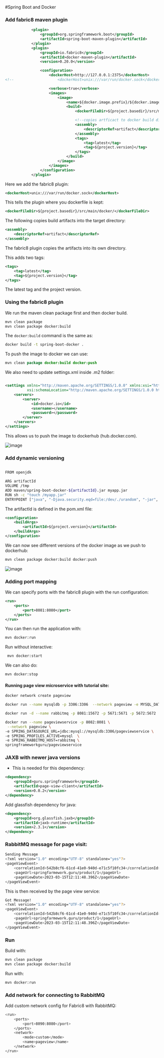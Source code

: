 #Spring Boot and Docker

### Add fabric8 maven plugin

```xml
            <plugin>
                <groupId>org.springframework.boot</groupId>
                <artifactId>spring-boot-maven-plugin</artifactId>
            </plugin>
            <plugin>
                <groupId>io.fabric8</groupId>
                <artifactId>docker-maven-plugin</artifactId>
                <version>0.20.0</version>

                <configuration>
                    <dockerHost>http://127.0.0.1:2375</dockerHost>
<!--                    <dockerHost>unix:///var/run/docker.sock</dockerHost>-->

                    <verbose>true</verbose>
                    <images>
                        <image>
                            <name>${docker.image.prefix}/${docker.image.name}</name>
                            <build>
                                <dockerFileDir>${project.basedir}/src/main/docker/</dockerFileDir>

                                <!--copies artficact to docker build dir in target-->
                                <assembly>
                                    <descriptorRef>artifact</descriptorRef>
                                </assembly>
                                <tags>
                                    <tag>latest</tag>
                                    <tag>${project.version}</tag>
                                </tags>
                            </build>
                        </image>
                    </images>
                </configuration>
            </plugin>
```

Here we add the fabric8 plugin:
```xml
<dockerHost>unix:///var/run/docker.sock</dockerHost>
```

This tells the plugin where you dockerfile is kept:
```xml
<dockerFileDir>${project.basedir}/src/main/docker/</dockerFileDir>
```

The following copies build artifacts into the target directory:
```xml
<assembly>
    <descriptorRef>artifact</descriptorRef>
</assembly>
```
The fabric8 plugin copies the artifacts into its own directory. 

This adds two tags:
```xml
<tags>
    <tag>latest</tag>
    <tag>${project.version}</tag>
</tags>
```
The latest tag and the project version.

### Using the fabric8 plugin
We run the maven clean package first and then docker build.
```bash
mvn clean package
mvn clean package docker:build
```
The ```docker:build``` command is the same as:
```bash
docker build -t spring-boot-docker .
```

To push the image to docker we can use:
```java
mvn clean package docker:build docker:push
```
We also need to update settings.xml inside .m2 folder:
```xml

<settings xmlns="http://maven.apache.org/SETTINGS/1.0.0" xmlns:xsi="http://www.w3.org/2001/XMLSchema-instance"
          xsi:schemaLocation="http://maven.apache.org/SETTINGS/1.0.0 https://maven.apache.org/xsd/settings-1.0.0.xsd">
    <servers>
        <server>
            <id>docker.io</id>
            <username></username>
            <password></password>
        </server>
    </servers>
</settings>
```
This allows us to push the image to dockerhub (hub.docker.com).

![image](https://user-images.githubusercontent.com/27693622/225072954-aed7fd84-8e5a-4e7f-9ffb-36d778981ade.png)

### Add dynamic versioning
```bash

FROM openjdk

ARG artifactId
VOLUME /tmp
ADD maven/spring-boot-docker-${artifactId}.jar myapp.jar
RUN sh -c "touch /myapp.jar"
ENTRYPOINT ["java", "-Djava.security.eqd=file:/dev/./urandom", "-jar", "/myapp.jar"]
```
The artifactId is defined in the pom.xml file:
```xml
<configuration>
    <buildArgs>
        <artifactId>${project.version}</artifactId>
    </buildArgs>
</configuration>
```

We can now see different versions of the docker image as we push to dockerhub:
```bash
mvn clean package docker:build docker:push
```

![image](https://user-images.githubusercontent.com/27693622/225078310-bfc73a68-6318-4862-bd71-a099705d77e0.png)

### Adding port mapping

We can specify ports with the fabric8 plugin with the run configuration:

```xml
<run>
    <ports>
        <port>8081:8080</port>
    </ports>
</run>
```
You can then run the application with:
```bash
mvn docker:run
```
Run without interactive:
```bash
 mvn docker:start
```
We can also do:
```bash
mvn docker:stop
```

#### Running page view microservice with tutorial site:

```bash
docker network create pageview

docker run --name mysqldb -p 3306:3306  --network pageview -e MYSQL_DATABASE=pageviewservice -e MYSQL_ALLOW_EMPTY_PASSWORD=yes -d mysql

docker run -d --name rabbitmq -p 8081:15672 -p 5671:5671 -p 5672:5672  --network pageview rabbitmq:3-management

docker run --name pageviewservice -p 8082:8081 \
 --network pageview \
-e SPRING_DATASOURCE_URL=jdbc:mysql://mysqldb:3306/pageviewservice \
-e SPRING_PROFILES_ACTIVE=mysql  \
-e SPRING_RABBITMQ_HOST=rabbitmq \
springframeworkguru/pageviewservice
```

### JAXB with newer java versions
- This is needed for this dependency:
```xml
<dependency>
    <groupId>guru.springframework</groupId>
    <artifactId>page-view-client</artifactId>
    <version>0.0.2</version>
</dependency>

```
Add glassfish dependency for java:
```xml
<dependency>
    <groupId>org.glassfish.jaxb</groupId>
    <artifactId>jaxb-runtime</artifactId>
    <version>2.3.1</version>
</dependency>
```

### RabbitMQ message for page visit:
```bash
Sending Message
<?xml version="1.0" encoding="UTF-8" standalone="yes"?>
<pageViewEvent>
    <correlationId>542b8cf6-61cd-41e0-940d-e71c5f10fc34</correlationId>
    <pageUrl>springfarmework.guru/product/1</pageUrl>
    <pageViewDate>2023-03-15T12:11:48.396Z</pageViewDate>
</pageViewEvent>
```
This is then received by the page view service:
```bash
Got Message!
<?xml version="1.0" encoding="UTF-8" standalone="yes"?>
<pageViewEvent>
    <correlationId>542b8cf6-61cd-41e0-940d-e71c5f10fc34</correlationId>
    <pageUrl>springfarmework.guru/product/1</pageUrl>
    <pageViewDate>2023-03-15T12:11:48.396Z</pageViewDate>
</pageViewEvent>
```

### Run
Build with:
```bash
mvn clean package
mvn clean package docker:build
```
Run with:
```bash
mvn docker:run
```

### Add network for connecting to RabbitMQ
Add custom network config for Fabric8 with RabbitMQ:
```bash
<run>
    <ports>
        <port>8090:8080</port>
    </ports>
    <network>
        <mode>custom</mode>
        <name>pageview</name>
    </network>
</run>
```